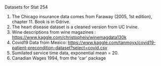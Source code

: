 Datasets for Stat 254

1. The Chicago insurance data comes from Faraway (2005, 1st edition), chapter 11. Book is in Gdrive.
2. The heart disease dataset is a cleaned version from UC Irvine.
3. Wine descriptions from wine magazines : https://www.kaggle.com/christopheiv/winemagdata130k
4. Covid19 Data from Mexico: https://www.kaggle.com/tanmoyx/covid19-patient-precondition-dataset?select=covid.csv
5. Sumilated service time data, exponential mean = 20.
6. Canadian Wages 1994, from the 'car' package
